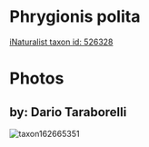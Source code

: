 
Phrygionis polita
=================
  
[iNaturalist taxon id: 526328](https://www.inaturalist.org/taxa/526328)
# Photos

## by: Dario Taraborelli
  
![taxon162665351](https://inaturalist-open-data.s3.amazonaws.com/photos/174341117/medium.jpeg)